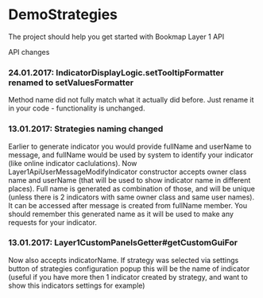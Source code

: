 # DemoStrategies
The project should help you get started with Bookmap Layer 1 API

API changes

### 24.01.2017: IndicatorDisplayLogic.setTooltipFormatter renamed to setValuesFormatter
Method name did not fully match what it actually did before. Just rename it in your code - functionality is unchanged.

### 13.01.2017: Strategies naming changed
Earlier to generate indicator you would provide fullName and userName to message, and fullName would be used by system to identify your indicator (like online indicator caclulations).
Now Layer1ApiUserMessageModifyIndicator constructor accepts owner class name and userName (that will be used to show indicator name in different places). Full name is generated as combination of those, and will
be unique (unless there is 2 indicators with same owner class and same user names). It can be accessed after message is created from fullName member. You should remember this generated name as it will be used
to make any requests for your indicator.

### 13.01.2017: Layer1CustomPanelsGetter#getCustomGuiFor
Now also accepts indicatorName. If strategy was selected via settings button of strategies configuration popup this will be the name of indicator (useful if you have more then 1 indicator created by strategy,
and want to show this indicators settings for example)